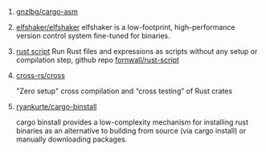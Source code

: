  1. [gnzlbg/cargo-asm](https://github.com/gnzlbg/cargo-asm)
 2. [elfshaker/elfshaker](https://github.com/elfshaker/elfshaker) elfshaker is a low-footprint, high-performance version control system fine-tuned for binaries.
 3. [rust script](https://rust-script.org/) Run Rust files and expressions as scripts without any setup or compilation step, github repo [fornwall/rust-script](https://github.com/fornwall/rust-script)
 4. [cross-rs/cross](https://github.com/cross-rs/cross) 
    
    "Zero setup" cross compilation and “cross testing” of Rust crates
    
 5. [ryankurte/cargo-binstall](https://github.com/ryankurte/cargo-binstall)
    
    cargo binstall provides a low-complexity mechanism for installing rust binaries as an alternative to
    building from source (via cargo install) or manually downloading packages.
